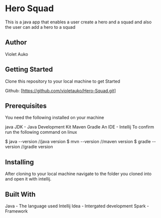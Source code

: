 # Hero Squad
This is a java app that enables a user create a hero and a squad and also the user can add a hero to a squad

## Author
Violet Auko

## Getting Started
Clone this repository to your local machine to get Started

Github: [https://github.com/violetauko/Hero-Squad.git]

## Prerequisites
You need the following installed on your machine

java
JDK - Java Development Kit
Maven
Gradle
An IDE - Intellij
To confirm run the following command on linux

$ java --version       //java version
$ mvn --version        //maven version
$ gradle --version     //gradle version

## Installing
After cloning to your local machine navigate to the folder you cloned into and open it with intellij.

## Built With
Java - The language used
Intellij Idea - Intergated development
Spark - Framework

